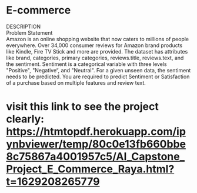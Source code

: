 # E-commerce

DESCRIPTION  
Problem Statement  
Amazon is an online shopping website that now caters to millions of people everywhere. Over 34,000 consumer reviews for Amazon brand products like Kindle, Fire TV Stick and more are provided.  The dataset has attributes like brand, categories, primary categories, reviews.title, reviews.text, and the sentiment. Sentiment is a categorical variable with three levels "Positive", "Negative“, and "Neutral". For a given unseen data, the sentiment needs to be predicted. You are required to predict Sentiment or Satisfaction of a purchase based on multiple features and review text.

# visit this link to see the project clearly: https://htmtopdf.herokuapp.com/ipynbviewer/temp/80c0e13fb660bbe8c75867a4001957c5/AI_Capstone_Project_E_Commerce_Raya.html?t=1629208265779
